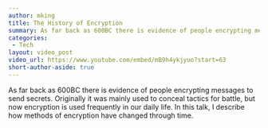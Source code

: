 ```yaml
---
author: mking
title: The History of Encryption
summary: As far back as 600BC there is evidence of people encrypting messages to send secrets. Originally it was mainly used to conceal tactics for battle, but now encryption is used frequently in our daily life. In this talk, I describe how methods of encryption have changed through time.
categories:
 - Tech
layout: video_post
video_url: https://www.youtube.com/embed/mB9h4ykjyuo?start=63
short-author-aside: true
---
```


As far back as 600BC there is evidence of people encrypting messages to send secrets. Originally it was mainly used to conceal tactics for battle, but now encryption is used frequently in our daily life. In this talk, I describe how methods of encryption have changed through time.

